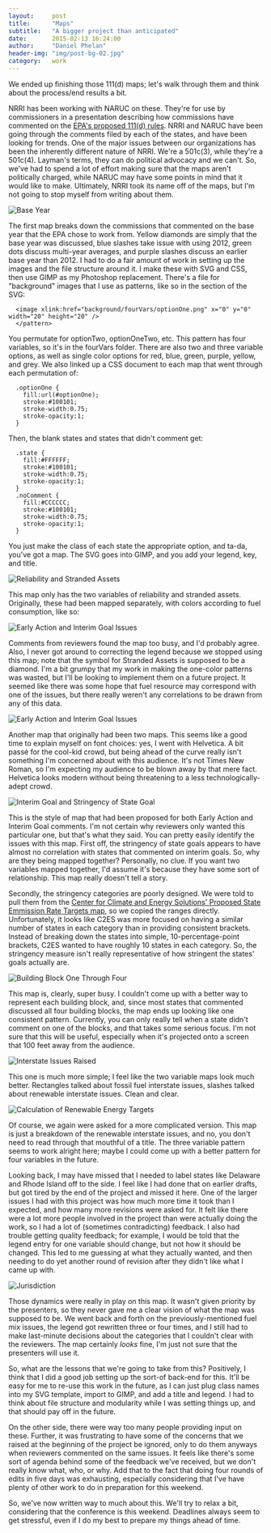 ```yaml
---
layout:     post
title:      "Maps"
subtitle:   "A bigger project than anticipated"
date:       2015-02-13 16:24:00
author:     "Daniel Phelan"
header-img: "img/post-bg-02.jpg"
category:   work
---
```


We ended up finishing those 111(d) maps; let's walk through them and think about the process/end results a bit.

NRRI has been working with NARUC on these. They're for use by commissioners in a presentation describing how commissions have commented on the [EPA's proposed 111(d) rules](http://www2.epa.gov/carbon-pollution-standards/what-epa-doing). NRRI and NARUC have been going through the comments filed by each of the states, and have been looking for trends. One of the major issues between our organizations has been the inherently different nature of NRRI. We're a 501c(3), while they're a 501c(4). Layman's terms, they can do political advocacy and we can't. So, we've had to spend a lot of effort making sure that the maps aren't politically charged, while NARUC may have some points in mind that it would like to make. Ultimately, NRRI took its name off of the maps, but I'm not going to stop myself from writing about them.

<img src="{{ site.baseurl }}/img/maps/mapOne.jpg" alt="Base Year">
<span class="caption text-muted"></span>

The first map breaks down the commissions that commented on the base year that the EPA chose to work from. Yellow diamonds are simply that the base year was discussed, blue slashes take issue with using 2012, green dots discuss multi-year averages, and purple slashes discuss an earlier base year than 2012. I had to do a fair amount of work in setting up the images and the file structure around it. I make these with SVG and CSS, then use GIMP as my Photoshop replacement. There's a file for "background" images that I use as patterns, like so in the <defs> section of the SVG:

```<pattern id="optionOne" patternUnits="userSpaceOnUse" width="20" height="20">
  <image xlink:href="background/fourVars/optionOne.png" x="0" y="0" width="20" height="20" />
  </pattern>
  ```

You permutate for optionTwo, optionOneTwo, etc. This pattern has four variables, so it's in the fourVars folder. There are also two and three variable options, as well as single color options for red, blue, green, purple, yellow, and grey. We also linked up a CSS document to each map that went through each permutation of:

```
  .optionOne {
    fill:url(#optionOne);
    stroke:#100101;
    stroke-width:0.75;
    stroke-opacity:1;
  }
```

Then, the blank states and states that didn't comment get:

```
  .state {
    fill:#FFFFFF;
    stroke:#100101;
    stroke-width:0.75;
    stroke-opacity:1;
  }
  .noComment {
    fill:#CCCCCC;
    stroke:#100101;
    stroke-width:0.75;
    stroke-opacity:1;
  }
```

You just make the class of each state the appropriate option, and ta-da, you've got a map. The SVG goes into GIMP, and you add your legend, key, and title.

<img src="{{ site.baseurl }}/img/maps/mapTwo.jpg" alt="Reliability and Stranded Assets">

This map only has the two variables of reliability and stranded assets. Originally, these had been mapped separately, with colors according to fuel consumption, like so:

<img src="{{ site.baseurl }}/img/maps/mapTwoB.jpg" alt="Early Action and Interim Goal Issues">

Comments from reviewers found the map too busy, and I'd probably agree. Also, I never got around to correcting the legend because we stopped using this map; note that the symbol for Stranded Assets is supposed to be a diamond. I'm a bit grumpy that my work in making the one-color patterns was wasted, but I'll be looking to implement them on a future project. It seemed like there was some hope that fuel resource may correspond with one of the issues, but there really weren't any correlations to be drawn from any of this data.

<img src="{{ site.baseurl }}/img/maps/mapThree.jpg" alt="Early Action and Interim Goal Issues">

Another map that originally had been two maps. This seems like a good time to explain myself on font choices: yes, I went with Helvetica. A bit passé for the cool-kid crowd, but being ahead of the curve really isn't something I'm concerned about with this audience. It's not Times New Roman, so I'm expecting my audience to be blown away by that mere fact. Helvetica looks modern without being threatening to a less technologically-adept crowd.

<img src="{{ site.baseurl }}/img/maps/mapFour.jpg" alt="Interim Goal and Stringency of State Goal">
<span class="caption text-muted"></span>

This is the style of map that had been proposed for both Early Action and Interim Goal comments. I'm not certain why reviewers only wanted this particular one, but that's what they said. You can pretty easily identify the issues with this map. First off, the stringency of state goals appears to have almost no correlation with states that commented on interim goals. So, why are they being mapped together? Personally, no clue. If you want two variables mapped together, I'd assume it's because they have some sort of relationship. This map really doesn't tell a story.

Secondly, the stringency categories are poorly designed. We were told to pull them from the [Center for Climate and Energy Solutions' Proposed State Emmission Rate Targets map](http://www.c2es.org/federal/executive/epa/carbon-pollution-standards-map), so we copied the ranges directly. Unfortunately, it looks like C2ES was more focused on having a similar number of states in each category than in providing consistent brackets. Instead of breaking down the states into simple, 10-percentage-point brackets, C2ES wanted to have roughly 10 states in each category. So, the stringency measure isn't really representative of how stringent the states' goals actually are.

<img src="{{ site.baseurl }}/img/maps/mapFive.jpg" alt="Building Block One Through Four">

This map is, clearly, super busy. I couldn't come up with a better way to represent each building block, and, since most states that commented discussed all four building blocks, the map ends up looking like one consistent pattern. Currently, you can only really tell when a state didn't comment on one of the blocks, and that takes some serious focus. I'm not sure that this will be useful, especially when it's projected onto a screen that 100 feet away from the audience.

<img src="{{ site.baseurl }}/img/maps/mapSix.jpg" alt="Interstate Issues Raised">

This one is much more simple; I feel like the two variable maps look much better. Rectangles talked about fossil fuel interstate issues, slashes talked about renewable interstate issues. Clean and clear.

<img src="{{ site.baseurl }}/img/maps/mapSeven.jpg" alt="Calculation of Renewable Energy Targets">

Of course, we again were asked for a more complicated version. This map is just a breakdown of the renewable interstate issues, and no, you don't need to read through that mouthful of a title. The three variable pattern seems to work alright here; maybe I could come up with a better pattern for four variables in the future.

Looking back, I may have missed that I needed to label states like Delaware and Rhode Island off to the side. I feel like I had done that on earlier drafts, but got tired by the end of the project and missed it here. One of the larger issues I had with this project was how much more time it took than I expected, and how many more revisions were asked for. It felt like there were a lot more people involved in the project than were actually doing the work, so I had a lot of (sometimes contradicting) feedback. I also had trouble getting quality feedback; for example, I would be told that the legend entry for one variable should change, but not how it should be changed. This led to me guessing at what they actually wanted, and then needing to do yet another round of revision after they didn't like what I came up with.

<img src="{{ site.baseurl }}/img/maps/mapEight.jpg" alt="Jurisdiction">

Those dynamics were really in play on this map. It wasn't given priority by the presenters, so they never gave me a clear vision of what the map was supposed to be. We went back and forth on the previously-mentioned fuel mix issues, the legend got rewritten three or four times, and I still had to make last-minute decisions about the categories that I couldn't clear with the reviewers. The map certainly *looks* fine, I'm just not sure that the presenters will use it.

So, what are the lessons that we're going to take from this? Positively, I think that I did a good job setting up the sort-of back-end for this. It'll be easy for me to re-use this work in the future, as I can just plug class names into my SVG template, import to GIMP, and add a title and legend. I had to think about file structure and modularity while I was setting things up, and that should pay off in the future.

On the other side, there were way too many people providing input on these. Further, it was frustrating to have some of the concerns that we raised at the beginning of the project be ignored, only to do them anyways when reviewers commented on the same issues. It feels like there's some sort of agenda behind some of the feedback we've received, but we don't really know what, who, or why. Add that to the fact that doing four rounds of edits in five days was exhausting, especially considering that I've have plenty of other work to do in preparation for this weekend.

So, we've now written way to much about this. We'll try to relax a bit, considering that the conference is this weekend. Deadlines always seem to get stressful, even if I do my best to prepare my things ahead of time.
